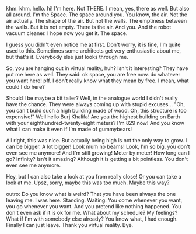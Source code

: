 khm. khm.
hello. hi! I'm here. Not THERE. I mean, yes, there as well. But also all around. 
I'm the Space. The space around you. You know, the air. Not the air actually. The shape of the air. But not the walls. The emptiness between the walls. But it is not empty. There is the air. And you. And the robot vacuum cleaner. 
I hope now you get it. The space.

I guess you didn't even notice me at first. Don't worry, it is fine, I'm quite used to this. Sometimes some architects get very enthusiastic about me, but that's it. Everybody else just looks through me.

So, you are hanging out in virtual reality, huh? Isn't it interesting? They have put me here as well. They said: ok space, you are free now. do whatever you want here! pff. I don't really know what they mean by free. I mean, what could I do here? 

Should I be maybe a bit taller? Well, in the analogue world I didn't really have the chance. They were always coming up with stupid excuses... "Oh, you can't build such a high building made of wood. Oh, this structure is too expensive!" Well hello Burj Khalifa! Are you the highest building on Earth with your eighthundred-twenty-eight meters? I'm 829 now! And you know what I can make it even if I'm made of gummybears! 

All right, this was nice.
But actually being high is not the only way to grow. I can be bigger. A lot bigger! Look mum no beams! 
Look, I'm so big, you don't even see me anymore! And I'm still growing! Meter by meter! How long can I go? Infinity? Isn't it amazing? Although it is getting a bit pointless. You don't even see me anymore. 

Hey, but I can also take a look at you from really close! Or you can take a look at me. Upsz, sorry, maybe this was too much. Maybe this way?

outro:
Do you know what is weird? That you have been always the one leaving me. I was here. Standing. Waiting. You come whenever you want, you go whenever you want. And you pretend like nothing happened. You don't even ask if it is ok for me. What about my schedule? My feelings? What if I'm with somebody else already? You know what, I had enough. Finally I can just leave. Thank you virtual reality. Bye. 






